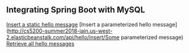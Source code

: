 ## Integrating Spring Boot with MySQL
[Insert a static hello message](http://cs5200-summer2018-jain.us-west-2.elasticbeanstalk.com/api/hello/insert)
[Insert a parameterized hello message](http://cs5200-summer2018-jain.us-west-2.elasticbeanstalk.com/api/hello/insert/Some parameterized message)
[Retrieve all hello messages](http://cs5200-summer2018-jain.us-west-2.elasticbeanstalk.com/api/hello/select/all)
